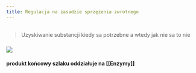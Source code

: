 ```yaml
---
title: Regulacja na zasadzie sprzężenia zwrotnego
---
```


##
> Uzyskiwanie substancji kiedy sa potrzebne a wtedy jak nie sa to nie
### ![](https://media.discordapp.net/attachments/738092871021756817/831114805283913728/unknown.png?width=720&height=245)
#### **produkt końcowy** szlaku oddziałuje na [[Enzymy]]
